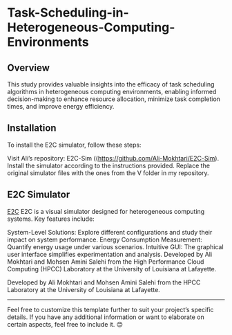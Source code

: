 # Task-Scheduling-in-Heterogeneous-Computing-Environments

## Overview

This study provides valuable insights into the efficacy of task scheduling algorithms in heterogeneous computing environments, enabling informed decision-making to enhance resource allocation, minimize task completion times, and improve energy efficiency.
## Installation
To install the E2C simulator, follow these steps:

Visit Ali’s repository: E2C-Sim ((https://github.com/Ali-Mokhtari/E2C-Sim).
Install the simulator according to the instructions provided.
Replace the original simulator files with the ones from the V folder in my repository.


## E2C Simulator

[E2C](https://arxiv.org/abs/2212.11333) E2C is a visual simulator designed for heterogeneous computing systems. Key features include:

System-Level Solutions: Explore different configurations and study their impact on system performance.
Energy Consumption Measurement: Quantify energy usage under various scenarios.
Intuitive GUI: The graphical user interface simplifies experimentation and analysis.
Developed by Ali Mokhtari and Mohsen Amini Salehi from the High Performance Cloud Computing (HPCC) Laboratory at the University of Louisiana at Lafayette.

Developed by Ali Mokhtari and Mohsen Amini Salehi from the HPCC Laboratory at the University of Louisiana at Lafayette.

---

Feel free to customize this template further to suit your project’s specific details. If you have any additional information or want to elaborate on certain aspects, feel free to include it. 😊
